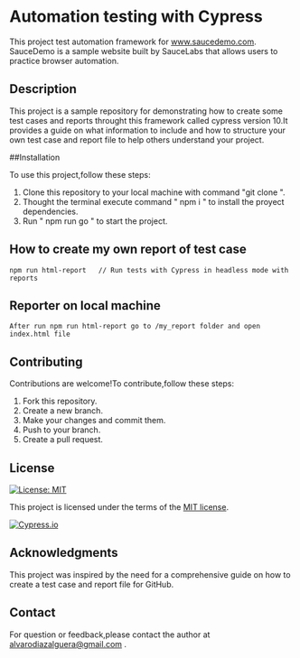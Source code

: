 # Automation testing with Cypress

This project test automation framework for www.saucedemo.com. SauceDemo is a sample website built by SauceLabs that allows users to practice browser automation.

## Description

This project is a sample repository for demonstrating how to create some test cases and reports throught this framework called cypress version 10.It provides a guide on what information to include and how to structure your own test case and report file to help others understand your project. 

##Installation

To use this project,follow these steps:

1. Clone this repository to your local machine with command "git clone ".
2. Thought the terminal execute command " npm i " to install the proyect dependencies.
3. Run " npm run go " to start the project.

## How to create my own report of test case

```
npm run html-report   // Run tests with Cypress in headless mode with reports
```

## Reporter on local machine

```
After run npm run html-report go to /my_report folder and open index.html file

```
## Contributing

Contributions are welcome!To contribute,follow these steps:

1. Fork this repository.
2. Create a new branch.
3. Make your changes and commit them.
4. Push to your branch.
5. Create a pull request.

## License

[![License: MIT](https://img.shields.io/badge/License-MIT-yellow.svg)](https://opensource.org/licenses/MIT)

This project is licensed under the terms of the [MIT license](/LICENSE).

[![Cypress.io](https://img.shields.io/badge/Tested%20with-Cypress-04C38E.svg)](https://www.cypress.io/)

## Acknowledgments

This project was inspired by the need for a comprehensive guide on how to create a test case and report file for GitHub.

## Contact 

For question or feedback,please contact the author at alvarodiazalguera@gmail.com .
